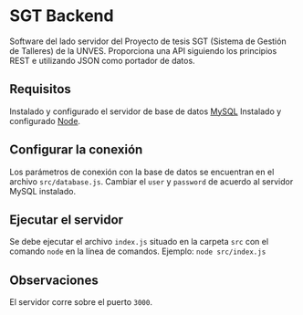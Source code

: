 # SGT Backend
Software del lado servidor del Proyecto de tesis SGT (Sistema de Gestión de Talleres) de la UNVES.
Proporciona una API siguiendo los principios REST e utilizando JSON como portador de datos.

## Requisitos
Instalado y configurado el servidor de base de datos [MySQL](https://www.mysql.com)
Instalado y configurado [Node](https://nodejs.org).

## Configurar la conexión
Los parámetros de conexión con la base de datos se encuentran en el archivo `src/database.js`. Cambiar el `user` y `password` de acuerdo al servidor MySQL instalado.

## Ejecutar el servidor
Se debe ejecutar el archivo `index.js` situado en la carpeta `src` con el comando `node` en la línea de comandos.
Ejemplo: 
`node src/index.js`

## Observaciones
El servidor corre sobre el puerto `3000`.
